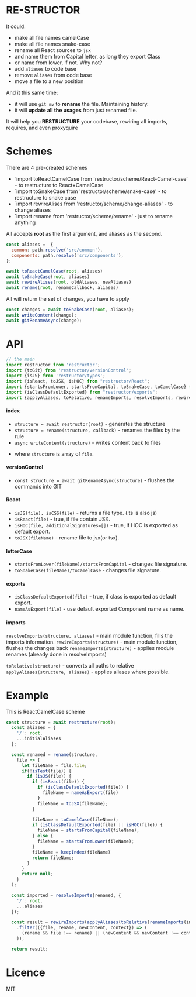 RE-STRUCTOR
=====

It could:
 - make all file names camelCase
 - make all file names snake-case 
 - rename all React sources to `jsx`
 - and name them from Capital letter, as long they export Class
 - or name from lower, if not. Why not?
 - add `aliases` to code base
 - remove `aliases` from code base
 - move a file to a new position
 
And it this same time:
 - it will use `git mv` to __rename__ the file. Maintaining history.
 - it will __update all the usages__ from just renamed file.
 
It will help you __RESTRUCTURE__ your codebase, rewiring all imports, requires, and even proxyquire

# Schemes
There are 4 pre-created schemes
 - `import toReactCamelCase from 'restructor/scheme/React-Camel-case' - to restructure to React+CamelCase
 - `import toSnakeCase from 'restructor/scheme/snake-case' - to restructure to snake case
 - `import rewireAlises from 'restructor/scheme/change-aliases' - to change aliases
 - `import rename from 'restructor/scheme/rename' - just to rename anything

All accepts __root__ as the first argument, and aliases as the second.
```js
const aliases =  {
  common: path.resolve('src/common'),
  components: path.resolve('src/components'),  
};

await toReactCamelCase(root, aliases)
await toSnakeCase(root, aliases)
await rewireAlises(root, oldAliases, newAliases)
await rename(root, renameCallback, aliases)
```

All will return the set of changes, you have to apply
```js
const changes = await toSnakeCase(root, aliases);
await writeContent(change);
await gitRenameAsync(change);
```

# API 
```js
// the main
import restructor from 'restructor';
import {toGit} from 'restructor/versionControl';
import {isJS} from 'restructor/types';
import {isReact, toJSX, isHOC} from "restructor/React";
import {startsFromLower, startsFromCapital, toSnakeCase, toCamelCase} from "restructor/letterCase";
import {isClassDefaultExported} from "restructor/exports";
import {applyAliases, toRelative, renameImports, resolveImports, rewireImports} from 'restructor/imports'
```
#### index
- `structure = await restructor(root)` - generates the structure
- `structure = rename(structure, callback)` - renames the files by the rule
- `async writeContent(structure)` - writes content back to files
* where `structure` is array of `file`.
#### versionControl
- `const structure = await gitRenameAsync(structure)` - flushes the commands into GIT
#### React
- `isJS(file), isCSS(file)` - returns a file type. (.ts is also js)
- `isReact(file)` - true, if file contain JSX.
- `isHOC(file, additionalSignatures=[])` - true, if HOC is exported as default export.
- `toJSX(fileName)` - rename file to jsx(or tsx).
#### letterCase
- `startsFromLower(fileName)/startsFromCapital` - changes file signature. 
- `toSnakeCase(fileName)/toCamelCase` - changes file signature.
#### exports
- `isClassDefaultExported(file)` - true, if class is exported as default export.
- `nameAsExport(file)` - use default exported Component name as name.
#### imports
`resolveImports(structure, aliases)` - main module function, fills the imports information.
`rewireImports(structure)` - main module function, flushes the changes back
`renameImports(structure)` - applies module renames (already done in resolveImports)

`toRelative(structure)` - converts all paths to relative
`applyAliases(structure, aliases)` - applies aliases where possible.



 
# Example

This is ReactCamelCase scheme
```js
const structure = await restructure(root);
  const aliases = {
    '/': root,
    ...initialAliases
  };

  const renamed = rename(structure,
    file => {
      let fileName = file.file;
      if(!isTest(file)) {
        if (isJS(file)) {
          if (isReact(file)) {
            if (isClassDefaultExported(file)) {
              fileName = nameAsExport(file)
            }
            fileName = toJSX(fileName);
          }

          fileName = toCamelCase(fileName);
          if (isClassDefaultExported(file) || isHOC(file)) {
            fileName = startsFromCapital(fileName);
          } else {
            fileName = startsFromLower(fileName);
          }
          fileName = keepIndex(fileName)
          return fileName;
        }
      }
      return null;
    }
  );

  const imported = resolveImports(renamed, {
    '/': root,
    ...aliases
  });

  const result = rewireImports(applyAliases(toRelative(renameImports(imported)), aliases, true))
    .filter(({file, rename, newContent, context}) => (
      (rename && file !== rename) || (newContent && newContent !== context)
    ));

  return result;
```

# Licence
MIT